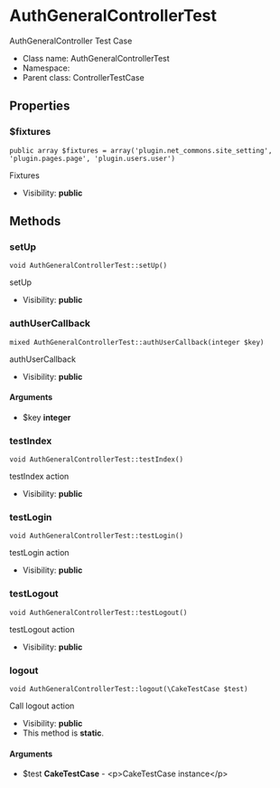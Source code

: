 AuthGeneralControllerTest
===============

AuthGeneralController Test Case




* Class name: AuthGeneralControllerTest
* Namespace: 
* Parent class: ControllerTestCase





Properties
----------


### $fixtures

    public array $fixtures = array('plugin.net_commons.site_setting', 'plugin.pages.page', 'plugin.users.user')

Fixtures



* Visibility: **public**


Methods
-------


### setUp

    void AuthGeneralControllerTest::setUp()

setUp



* Visibility: **public**




### authUserCallback

    mixed AuthGeneralControllerTest::authUserCallback(integer $key)

authUserCallback



* Visibility: **public**


#### Arguments
* $key **integer**



### testIndex

    void AuthGeneralControllerTest::testIndex()

testIndex action



* Visibility: **public**




### testLogin

    void AuthGeneralControllerTest::testLogin()

testLogin action



* Visibility: **public**




### testLogout

    void AuthGeneralControllerTest::testLogout()

testLogout action



* Visibility: **public**




### logout

    void AuthGeneralControllerTest::logout(\CakeTestCase $test)

Call logout action



* Visibility: **public**
* This method is **static**.


#### Arguments
* $test **CakeTestCase** - &lt;p&gt;CakeTestCase instance&lt;/p&gt;


